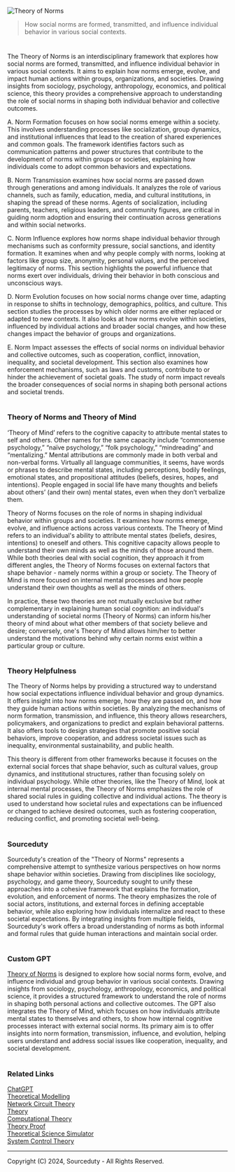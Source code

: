 ![Theory of Norms](https://github.com/user-attachments/assets/7b4ab883-7dc7-475d-8754-03bea750dbb4)

> How social norms are formed, transmitted, and influence individual behavior in various social contexts.

#

The Theory of Norms is an interdisciplinary framework that explores how social norms are formed, transmitted, and influence individual behavior in various social contexts. It aims to explain how norms emerge, evolve, and impact human actions within groups, organizations, and societies. Drawing insights from sociology, psychology, anthropology, economics, and political science, this theory provides a comprehensive approach to understanding the role of social norms in shaping both individual behavior and collective outcomes.

A. Norm Formation focuses on how social norms emerge within a society. This involves understanding processes like socialization, group dynamics, and institutional influences that lead to the creation of shared experiences and common goals. The framework identifies factors such as communication patterns and power structures that contribute to the development of norms within groups or societies, explaining how individuals come to adopt common behaviors and expectations.

B. Norm Transmission examines how social norms are passed down through generations and among individuals. It analyzes the role of various channels, such as family, education, media, and cultural institutions, in shaping the spread of these norms. Agents of socialization, including parents, teachers, religious leaders, and community figures, are critical in guiding norm adoption and ensuring their continuation across generations and within social networks.

C. Norm Influence explores how norms shape individual behavior through mechanisms such as conformity pressure, social sanctions, and identity formation. It examines when and why people comply with norms, looking at factors like group size, anonymity, personal values, and the perceived legitimacy of norms. This section highlights the powerful influence that norms exert over individuals, driving their behavior in both conscious and unconscious ways.

D. Norm Evolution focuses on how social norms change over time, adapting in response to shifts in technology, demographics, politics, and culture. This section studies the processes by which older norms are either replaced or adapted to new contexts. It also looks at how norms evolve within societies, influenced by individual actions and broader social changes, and how these changes impact the behavior of groups and organizations.

E. Norm Impact assesses the effects of social norms on individual behavior and collective outcomes, such as cooperation, conflict, innovation, inequality, and societal development. This section also examines how enforcement mechanisms, such as laws and customs, contribute to or hinder the achievement of societal goals. The study of norm impact reveals the broader consequences of social norms in shaping both personal actions and societal trends.

#
### Theory of Norms and Theory of Mind

‘Theory of Mind’ refers to the cognitive capacity to attribute mental states to self and others. Other names for the same capacity include “commonsense psychology,” “naïve psychology,” “folk psychology,” “mindreading” and “mentalizing.” Mental attributions are commonly made in both verbal and non-verbal forms. Virtually all language communities, it seems, have words or phrases to describe mental states, including perceptions, bodily feelings, emotional states, and propositional attitudes (beliefs, desires, hopes, and intentions). People engaged in social life have many thoughts and beliefs about others’ (and their own) mental states, even when they don’t verbalize them.

Theory of Norms focuses on the role of norms in shaping individual behavior within groups and societies. It examines how norms emerge, evolve, and influence actions across various contexts. The Theory of Mind refers to an individual's ability to attribute mental states (beliefs, desires, intentions) to oneself and others. This cognitive capacity allows people to understand their own minds as well as the minds of those around them. While both theories deal with social cognition, they approach it from different angles, the Theory of Norms focuses on external factors that shape behavior - namely norms within a group or society. The Theory of Mind is more focused on internal mental processes and how people understand their own thoughts as well as the minds of others.

In practice, these two theories are not mutually exclusive but rather complementary in explaining human social cognition: an individual's understanding of societal norms (Theory of Norms) can inform his/her theory of mind about what other members of that society believe and desire; conversely, one's Theory of Mind allows him/her to better understand the motivations behind why certain norms exist within a particular group or culture.

#
### Theory Helpfulness

The Theory of Norms helps by providing a structured way to understand how social expectations influence individual behavior and group dynamics. It offers insight into how norms emerge, how they are passed on, and how they guide human actions within societies. By analyzing the mechanisms of norm formation, transmission, and influence, this theory allows researchers, policymakers, and organizations to predict and explain behavioral patterns. It also offers tools to design strategies that promote positive social behaviors, improve cooperation, and address societal issues such as inequality, environmental sustainability, and public health.

This theory is different from other frameworks because it focuses on the external social forces that shape behavior, such as cultural values, group dynamics, and institutional structures, rather than focusing solely on individual psychology. While other theories, like the Theory of Mind, look at internal mental processes, the Theory of Norms emphasizes the role of shared social rules in guiding collective and individual actions. The theory is used to understand how societal rules and expectations can be influenced or changed to achieve desired outcomes, such as fostering cooperation, reducing conflict, and promoting societal well-being.

#
### Sourceduty

Sourceduty's creation of the "Theory of Norms" represents a comprehensive attempt to synthesize various perspectives on how norms shape behavior within societies. Drawing from disciplines like sociology, psychology, and game theory, Sourceduty sought to unify these approaches into a cohesive framework that explains the formation, evolution, and enforcement of norms. The theory emphasizes the role of social actors, institutions, and external forces in defining acceptable behavior, while also exploring how individuals internalize and react to these societal expectations. By integrating insights from multiple fields, Sourceduty's work offers a broad understanding of norms as both informal and formal rules that guide human interactions and maintain social order.

#
### Custom GPT

[Theory of Norms](https://chatgpt.com/g/g-rgaEGGwMK-theory-of-norms) is designed to explore how social norms form, evolve, and influence individual and group behavior in various social contexts. Drawing insights from sociology, psychology, anthropology, economics, and political science, it provides a structured framework to understand the role of norms in shaping both personal actions and collective outcomes. The GPT also integrates the Theory of Mind, which focuses on how individuals attribute mental states to themselves and others, to show how internal cognitive processes interact with external social norms. Its primary aim is to offer insights into norm formation, transmission, influence, and evolution, helping users understand and address social issues like cooperation, inequality, and societal development.

#
### Related Links

[ChatGPT](https://github.com/sourceduty/ChatGPT)
<br>
[Theoretical Modelling](https://github.com/sourceduty/Theoretical_Modelling)
<br>
[Network Circuit Theory](https://github.com/sourceduty/Network_Circuit_Theory)
<br>
[Theory](https://github.com/sourceduty/Theory)
<br>
[Computational Theory](https://github.com/sourceduty/Computational_Theory)
<br>
[Theory Proof](https://github.com/sourceduty/Theory_Proof)
<br>
[Theoretical Science Simulator](https://github.com/sourceduty/Theoretical_Science_Simulator)
<br>
[System Control Theory](https://github.com/sourceduty/System_Control_Theory)

***
Copyright (C) 2024, Sourceduty - All Rights Reserved.
